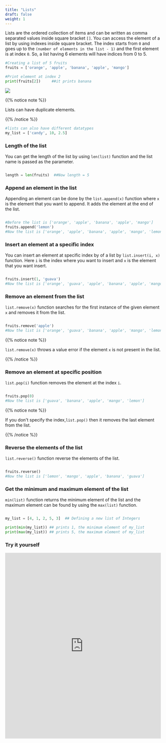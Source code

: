 ```yaml
---
title: "Lists"
draft: false
weight: 1
---
```


Lists are the ordered collection of items and can be written as comma separated values inside square bracket `[]`. You can access the element  of a list by using indexes inside square bracket. The index starts from `0` and goes up to the `(number of elements in the list - 1)` and the first element is at index `0`. So, a list having 6 elements will have indices from 0 to 5. 

```python
#Creating a list of 5 fruits
fruits = ['orange', 'apple', 'banana', 'apple', 'mango']

#Print element at index 2
print(fruits[2])     ##it prints banana


```

![](listDiagram.png)

{{% notice note %}}

Lists can have duplicate elements.

{{% /notice %}}

```python
#lists can also have different datatypes
my_list = ['candy', 10, 2.5]

```

### Length of the list

You can get the length of the list by using `len(list)` function and the list name is passed as the parameter.

```python

length = len(fruits)  ##Now length = 5


```

### Append an element in the list

Appending an element can be done by the `list.append(x)` function where `x` is the element that you want to append. It adds the element at the end of the list.

```python

#Before the list is ['orange', 'apple', 'banana', 'apple', 'mango']
fruits.append('lemon')
#Now the list is ['orange', 'apple', 'banana', 'apple', 'mango', 'lemon']

```

### Insert an element at a specific index

You can insert an element at specific index by of a list by `list.insert(i, x)` function. Here `i` is the index where you want to insert and `x` is the element that you want insert.


```python

fruits.insert(1, 'guava')
#Now the list is ['orange', 'guava', 'apple', 'banana', 'apple', 'mango', 'lemon']

```

### Remove an element from the list

`list.remove(x)` function searches for the first instance of the given element `x` and removes it from the list.

```python

fruits.remove('apple')
#Now the list is ['orange', 'guava', 'banana', 'apple', 'mango', 'lemon']

```

{{% notice note %}}

`list.remove(x)` throws a value error if the element `x` is not present in the list.

{{% /notice %}}


### Remove an element at specific position

`list.pop(i)` function removes the element at the index `i`.

```python

fruits.pop(0)
#Now the list is ['guava', 'banana', 'apple', 'mango', 'lemon']

```

{{% notice note %}}

If you don't specify the index,`list.pop()` then it removes the last element from the list.

{{% /notice %}}


### Reverse the elements of the list

`list.reverse()` function reverse the elements of the list.

```python

fruits.reverse()
#Now the list is ['lemon', 'mango', 'apple', 'banana', 'guava']

```

### Get the minimum and maximum element of the list

`min(list)` function returns the minimum element of the list and the maximum element can be found by using the `max(list)` function.

```python

my_list = [4, 1, 2, 5, 3]  ## Defining a new list of Integers

print(min(my_list)) ## prints 1, the minimum element of my_list
print(max(my_list)) ## prints 5, the maximum element of my_list

```

### Try it yourself

<iframe height="600px" width="100%" 
 src="https://replit.com/@nuevofoundation/python-blank?lite=true" scrolling="no" frameborder="no" allowtransparency="true" allowfullscreen="true" sandbox="allow-forms allow-pointer-lock allow-popups allow-same-origin allow-scripts allow-modals"></iframe>

